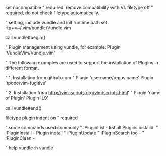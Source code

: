 set nocompatible	" required, remove compatibility with VI.
filetype off		" required, do not check filetype automatically. 

" setting, include vundle and init runtime path
set rtp+=~/.vim/bundle/Vundle.vim

call vundle#begin()

" Plugin management using vundle, for example:
Plugin 'VundleVim/Vundle.vim'

" The following examples are used to support the installation of Plugins in different format.

" 1. Installation from github.com
" Plugin 'username/repos name'
Plugin 'tpope/vim-fugitive'

" 2. Installation from http://vim-scripts.org/vim/scripts.html'
" Plugin 'name of Plugin'
Plugin 'L9'

call vundle#end()

filetype plugin indent on " required

" some commands used commonly
" :PluginList 	- list all Plugins installd.
" :PluginInstall	- Plugin install
" :PluginUpdate
" :PluginSearch foo	- 
" :PluginClean 		- 

" help vundle :h vundle
